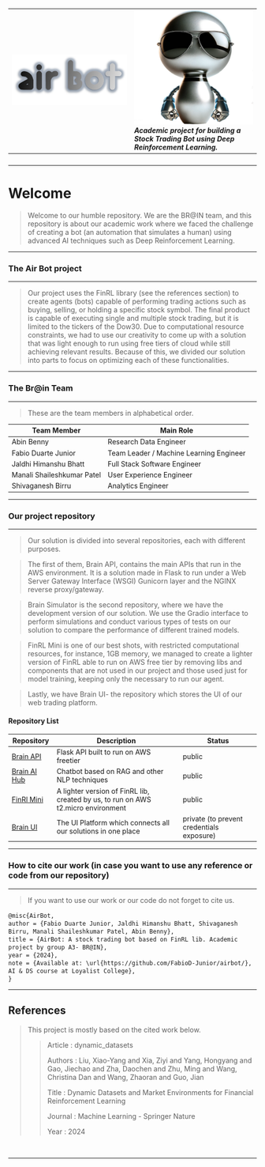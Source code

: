 ##### <table style="border-collapse: collapse; border: 0;"> <tr> <td style="border: 0;">![Markdown Logo](source/airbot_logo.png) </td> <td style="border: 0;"> ![Markdown Logo](source/airbot2.png)  <br>Academic project for building a Stock Trading Bot using Deep Reinforcement Learning. </td> </tr> </table>

<hr>

# Welcome

> Welcome to our humble repository.
> We are the BR@IN team, and this repository is about our academic work where we faced the challenge of creating a bot (an automation that simulates a human) using advanced AI techniques such as Deep Reinforcement Learning.

<hr>

### The Air Bot project

<hr>

> Our project uses the FinRL library (see the references section) to create agents (bots) capable of performing trading actions such as buying, selling, or holding a specific stock symbol.
> The final product is capable of executing single and multiple stock trading, but it is limited to the tickers of the Dow30.
Due to computational resource constraints, we had to use our creativity to come up with a solution that was light enough to run using free tiers of cloud while still achieving relevant results. Because of this, we divided our solution into parts to focus on optimizing each of these functionalities.

<hr>

### The Br@in Team
<hr>

> These are the team members in alphabetical order.

| Team Member | Main Role | 
|------|-------|
|Abin Benny	|  Research Data Engineer|
|Fabio Duarte Junior	| Team Leader / Machine Learning Engineer |
| Jaldhi Himanshu Bhatt	| Full Stack Software Engineer |
| Manali Shaileshkumar Patel	| User Experience Engineer|
| Shivaganesh Birru	| Analytics Engineer|
	
	

<hr>

###  Our project repository
<hr>

> Our solution is divided into several repositories, each with different purposes.

> The first of them, Brain API, contains the main APIs that run in the AWS environment. It is a solution made in Flask to run under a Web Server Gateway Interface (WSGI) Gunicorn layer and the NGINX reverse proxy/gateway.

> Brain Simulator is the second repository, where we have the development version of our solution. We use the Gradio interface to perform simulations and conduct various types of tests on our solution to compare the performance of different trained models.

> FinRL Mini is one of our best shots, with restricted computational resources, for instance, 1GB memory, we managed to create a lighter version of FinRL able to run on AWS free tier by removing libs and components that are not used in our project and those used just for model training, keeping only the necessary to run our agent.

> Lastly, we have Brain UI- the repository which stores the UI of our web trading platform.


####  Repository List  
| Repository | Description | Status |
|------|-------|-------|
| [Brain API](https://github.com/FabioD-Junior/brainApi)       | Flask API built to run on AWS freetier| public |
| [Brain AI Hub](https://github.com/FabioD-Junior/brainAiHub) | Chatbot based on RAG and other NLP techniques | public|
| [FinRl Mini](https://github.com/FabioD-Junior/finrl_mini)      | A lighter version of FinRL lib, created by us, to run on AWS t2.micro environment | public |
| [Brain UI]()        | The UI Platform which connects all our solutions in one place | private (to prevent credentials exposure)|


<hr>

### How to cite our work (in case you want to use any reference or code from our repository)
<hr>

> If you want to use our work or our code do not forget to cite us.

```
@misc{AirBot,
author = {Fabio Duarte Junior, Jaldhi Himanshu Bhatt, Shivaganesh Birru, Manali Shaileshkumar Patel, Abin Benny},
title = {AirBot: A stock trading bot based on FinRL lib. Academic project by group A3- BR@IN},
year = {2024},
note = {Available at: \url{https://github.com/FabioD-Junior/airbot/}, AI & DS course at Loyalist College},
}
```

<hr> 

## References

> This project is mostly based on the cited work below. 
>> Article  : dynamic_datasets
>> 
>> Authors : Liu, Xiao-Yang and Xia, Ziyi and Yang, Hongyang and Gao, Jiechao and Zha, Daochen and Zhu, Ming and Wang, Christina Dan and Wang, Zhaoran and Guo, Jian
>>
>> Title   : Dynamic Datasets and Market Environments for Financial Reinforcement Learning
>>
>> Journal : Machine Learning - Springer Nature
>>
>> Year    : 2024

<br>

<hr>
